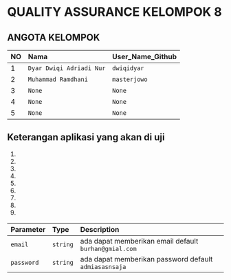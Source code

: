 # QUALITY ASSURANCE KELOMPOK 8

## ANGOTA KELOMPOK

| NO  | Nama                     | User_Name_Github |
| :-- | :----------------------- | :--------------- |
| 1   | `Dyar Dwiqi Adriadi Nur` | `dwiqidyar`      |
| 2   | `Muhammad Ramdhani`      | `masterjowo`     |
| 3   | `None`                   | `None`           |
| 4   | `None`                   | `None`           |
| 5   | `None`                   | `None`           |

## Keterangan aplikasi yang akan di uji

1.
2.
3.
4.
5.
6.
7.
8.
9.

| Parameter  | Type     | Description                                           |
| :--------- | :------- | :---------------------------------------------------- |
| `email`    | `string` | ada dapat memberikan email default `burhan@gmial.com` |
| `password` | `string` | ada dapat memberikan password default `admiasasnsaja` |
